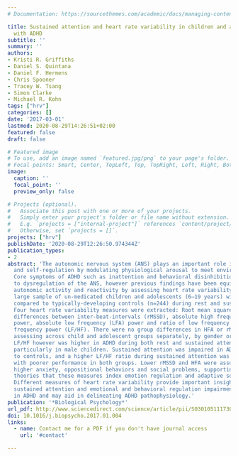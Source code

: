 ```yaml
---
# Documentation: https://sourcethemes.com/academic/docs/managing-content/

title: Sustained attention and heart rate variability in children and adolescents
  with ADHD
subtitle: ''
summary: ''
authors:
- Kristi R. Griffiths
- Daniel S. Quintana
- Daniel F. Hermens
- Chris Spooner
- Tracey W. Tsang
- Simon Clarke
- Michael R. Kohn
tags: ["hrv"]
categories: []
date: '2017-03-01'
lastmod: 2020-08-29T14:26:51+02:00
featured: false
draft: false

# Featured image
# To use, add an image named `featured.jpg/png` to your page's folder.
# Focal points: Smart, Center, TopLeft, Top, TopRight, Left, Right, BottomLeft, Bottom, BottomRight.
image:
  caption: ''
  focal_point: ''
  preview_only: false

# Projects (optional).
#   Associate this post with one or more of your projects.
#   Simply enter your project's folder or file name without extension.
#   E.g. `projects = ["internal-project"]` references `content/project/deep-learning/index.md`.
#   Otherwise, set `projects = []`.
projects: ["hrv"]
publishDate: '2020-08-29T12:26:50.974344Z'
publication_types:
- 2
abstract: 'The autonomic nervous system (ANS) plays an important role in attention
  and self-regulation by modulating physiological arousal to meet environmental demands.
  Core symptoms of ADHD such as inattention and behavioral disinhibition may be related
  to dysregulation of the ANS, however previous findings have been equivocal. We examined
  autonomic activity and reactivity by assessing heart rate variability (HRV) in a
  large sample of un-medicated children and adolescents (6–19 years) with ADHD (n=229)
  compared to typically-developing controls (n=244) during rest and sustained attention.
  Four heart rate variability measures were extracted: Root mean square of successive
  differences between inter-beat-intervals (rMSSD), absolute high frequency (HFA)
  power, absolute low frequency (LFA) power and ratio of low frequency power to high
  frequency power (LF/HF). There were no group differences in HFA or rMSSD, even when
  assessing across child and adolescent groups separately, by gender or ADHD subtype.
  LF/HF however was higher in ADHD during both rest and sustained attention conditions,
  particularly in male children. Sustained attention was impaired in ADHD relative
  to controls, and a higher LF/HF ratio during sustained attention was associated
  with poorer performance in both groups. Lower rMSSD and HFA were associated with
  higher anxiety, oppositional behaviors and social problems, supporting prevailing
  theories that these measures index emotion regulation and adaptive social behavior.
  Different measures of heart rate variability provide important insights into the
  sustained attention and emotional and behavioral regulation impairments observed
  in ADHD and may aid in delineating ADHD pathophysiology.'
publication: '*Biological Psychology*'
url_pdf: http://www.sciencedirect.com/science/article/pii/S0301051117300042
doi: 10.1016/j.biopsycho.2017.01.004
links:
  - name: Contact me for a PDF if you don't have journal access
    url: '#contact'

---
```

